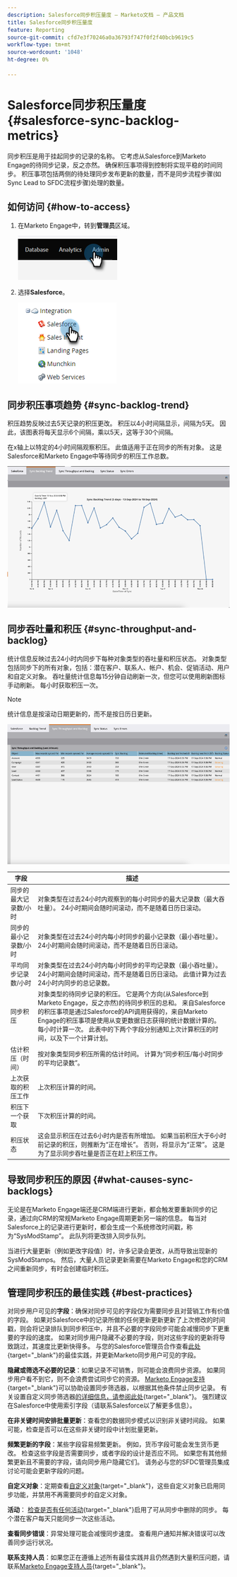 ```yaml
---
description: Salesforce同步积压量度 — Marketo文档 — 产品文档
title: Salesforce同步积压量度
feature: Reporting
source-git-commit: cfd7e3f70246a0a36793f747f0f2f40bcb9619c5
workflow-type: tm+mt
source-wordcount: '1048'
ht-degree: 0%

---
```


# Salesforce同步积压量度  {#salesforce-sync-backlog-metrics}

同步积压是用于挂起同步的记录的名称。 它考虑从Salesforce到Marketo Engage的待同步记录，反之亦然。 确保积压事项得到控制将实现平稳的时间同步。 积压事项包括两侧的待处理同步发布更新的数量，而不是同步流程步骤(如Sync Lead to SFDC流程步骤)处理的数量。

## 如何访问 {#how-to-access}

1. 在Marketo Engage中，转到&#x200B;**管理员**&#x200B;区域。

   ![](assets/salesforce-sync-backlog-metrics-1.png)

1. 选择&#x200B;**Salesforce**。

   ![](assets/salesforce-sync-backlog-metrics-2.png)

## 同步积压事项趋势 {#sync-backlog-trend}

积压趋势反映过去5天记录的积压更改。 积压以4小时间隔显示，间隔为5天。 因此，该图表将每天显示6个间隔，乘以5天，这等于30个间隔。

在x轴上以特定的4小时间隔观察积压。 此值适用于正在同步的所有对象。 这是Salesforce和Marketo Engage中等待同步的积压工作总数。

![](assets/salesforce-sync-backlog-metrics-3.png)

## 同步吞吐量和积压 {#sync-throughput-and-backlog}

统计信息反映过去24小时内同步下每种对象类型的吞吐量和积压状态。 对象类型包括同步下的所有对象，包括：潜在客户、联系人、帐户、机会、促销活动、用户和自定义对象。 吞吐量统计信息每15分钟自动刷新一次，但您可以使用刷新图标手动刷新。 每小时获取积压一次。

>[!NOTE]
>
>统计信息是按滚动日期更新的，而不是按日历日更新。

![](assets/salesforce-sync-backlog-metrics-4.png)

<table><thead>
  <tr>
    <th>字段</th>
    <th>描述</th>
  </tr></thead>
<tbody>
  <tr>
    <td>同步的最大记录数/小时</td>
    <td>对象类型在过去24小时内观察到的每小时同步的最大记录数（最大吞吐量）。 24小时期间会随时间滚动，而不是随着日历日滚动。</td>
  </tr>
  <tr>
    <td>同步的最小记录数/小时</td>
    <td>对象类型在过去24小时内每小时同步的最小记录数（最小吞吐量）。 24小时期间会随时间滚动，而不是随着日历日滚动。</td>
  </tr>
  <tr>
    <td>平均同步记录数/小时</td>
    <td>对象类型在过去24小时内每小时同步的平均记录数（最小吞吐量）。 24小时期间会随时间滚动，而不是随着日历日滚动。 此值计算为过去24小时内同步的总记录数。</td>
  </tr>
  <tr>
    <td>同步积压</td>
    <td>对象类型的待同步记录的积压。 它是两个方向(从Salesforce到Marketo Engage，反之亦然)的待同步积压的总和。 来自Salesforce的积压事项是通过Salesforce的API调用获得的，来自Marketo Engage的积压事项是使用从变更数据日志获得的统计数据计算的。 每小时计算一次。 此表中的下两个字段分别通知上次计算积压的时间，以及下一个计算计划。</td>
  </tr>
  <tr>
    <td>估计积压（时间）</td>
    <td>按对象类型同步积压所需的估计时间。 计算为“同步积压/每小时同步的平均记录数”。</td>
  </tr>
  <tr>
    <td>上次获取的积压工作</td>
    <td>上次积压计算的时间。</td>
  </tr>
  <tr>
    <td>积压下一个获取</td>
    <td>下次积压计算的时间。</td>
  </tr>
  <tr>
    <td>积压状态</td>
    <td>这会显示积压在过去6小时内是否有所增加。 如果当前积压大于6小时前记录的积压，则推断为“正在增长”。 否则，将显示为“正常”。 这是为了显示同步吞吐量是否正在赶上积压工作。</td>
  </tr>
</tbody></table>

## 导致同步积压的原因 {#what-causes-sync-backlogs}

无论是在Marketo Engage端还是CRM端进行更新，都会触发要重新同步的记录，通过向CRM的常规Marketo Engage周期更新另一端的信息。 每当对Salesforce上的记录进行更新时，都会生成一个系统修改时间戳，称为“SysModStamp”。 此队列将更改排入同步队列。

当进行大量更新（例如更改字段值）时，许多记录会更改，从而导致出现新的SysModStamps。 然后，大量人员记录更新需要在Marketo Engage和您的CRM之间重新同步，有时会创建临时积压。

## 管理同步积压的最佳实践 {#best-practices}

对同步用户可见的&#x200B;**字段**：确保对同步可见的字段仅为需要同步且对营销工作有价值的字段。 如果对Salesforce中的记录所做的任何更新更新更新了上次修改的时间戳，则会将记录排队到同步积压中，并且不必要的字段同步可能会减慢同步下更重要的字段的速度。 如果对同步用户隐藏不必要的字段，则对这些字段的更新将导致跳过，其速度比更新快得多。 与您的Salesforce管理员合作查看[此处](https://nation.marketo.com/t5/marketo-whisperer-blogs/best-practices-for-determining-which-fields-to-sync-with-marketo/ba-p/247449){target="_blank"}的最佳实践，并更新Marketo同步用户可见的字段。

**隐藏或筛选不必要的记录**：如果记录不可销售，则可能会浪费同步资源。 如果同步用户看不到它，则不会浪费尝试同步它的资源。 [Marketo Engage支持](https://nation.marketo.com/t5/support/ct-p/Support#_blank){target="_blank"}可以协助设置同步筛选器，以根据其他条件禁止同步记录。 有关设置自定义同步筛选器[的详细信息，请参阅此处](https://nation.marketo.com/t5/product-blogs/instructions-for-creating-a-custom-sync-rule/ba-p/242758){target="_blank"}。 强烈建议在Salesforce中使用索引字段（请联系Salesforce以了解更多信息）。

**在非关键时间安排批量更新**：查看您的数据同步模式以识别非关键时间段。 如果可能，检查是否可以在这些非关键时段中计划批量更新。

**频繁更新的字段**：某些字段容易频繁更新。 例如，货币字段可能会发生货币更改。 检查这些字段是否需要同步，或者字段的设计是否应不同。 如果您有其他频繁更新且不需要的字段，请向同步用户隐藏它们。 请务必与您的SFDC管理员集成讨论可能会更新字段的问题。

**自定义对象**：定期查看[自定义对象](https://experienceleague.adobe.com/zh-hans/docs/marketo/using/product-docs/crm-sync/salesforce-sync/sfdc-sync-details/sfdc-sync-custom-object-sync){target="_blank"}，这些自定义对象已启用同步功能，并禁用不再需要同步的自定义对象。

**活动**： [检查是否有任何活动](https://experienceleague.adobe.com/zh-hans/docs/marketo/using/product-docs/crm-sync/salesforce-sync/setup/optional-steps/customize-activities-sync){target="_blank"}启用了可从同步中删除的同步。  每个潜在客户每天只能同步一次这些活动。

**查看同步错误**：异常处理可能会减慢同步速度。 查看用户通知并解决错误可以改善同步运行状况。

**联系支持人员**：如果您正在遵循上述所有最佳实践并且仍然遇到大量积压问题，请联系[Marketo Engage支持人员](https://nation.marketo.com/t5/support/ct-p/Support#_blank){target="_blank"}。
